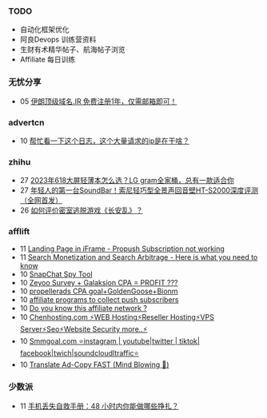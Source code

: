 ### TODO
-  自动化框架优化
-  阿良Devops 训练营资料
-  生财有术精华帖子、航海帖子浏览
-  Affiliate 每日训练

### 无忧分享
<!-- ruyo:START -->
-  05 [伊朗顶级域名.IR 免费注册1年，仅需邮箱即可！](https://51.ruyo.net/18397.html)<!-- ruyo:END -->

### advertcn
<!-- advertcn:START -->
-  10 [帮忙看一下这个日志，这个大量请求的ip是在干啥？](https://www.advertcn.com/forum.php?mod=viewthread&tid=110793)<!-- advertcn:END -->

### zhihu
<!-- zhihu:START -->
-  27 [2023年618大屏轻薄本怎么选？LG gram全家桶，总有一款适合你](http://zhuanlan.zhihu.com/p/632641888?utm_campaign=rss&utm_medium=rss&utm_source=rss&utm_content=title)
-  27 [年轻人的第一台SoundBar！索尼轻巧型全景声回音壁HT-S2000深度评测（全网首发）](http://zhuanlan.zhihu.com/p/630990296?utm_campaign=rss&utm_medium=rss&utm_source=rss&utm_content=title)
-  26 [如何评价密室逃脱游戏《长安乱》？](http://www.zhihu.com/question/563950552/answer/3045961312?utm_campaign=rss&utm_medium=rss&utm_source=rss&utm_content=title)<!-- zhihu:END -->

### afflift
<!-- afflift:START -->
-  11 [Landing Page in iFrame - Propush Subscription not working](https://afflift.com/f/threads/landing-page-in-iframe-propush-subscription-not-working.11099/?utm_source=rss&utm_medium=rss)
-  11 [Search Monetization and Search Arbitrage - Here is what you need to know](https://afflift.com/f/threads/search-monetization-and-search-arbitrage-here-is-what-you-need-to-know.8185/?utm_source=rss&utm_medium=rss)
-  10 [SnapChat Spy Tool](https://afflift.com/f/threads/snapchat-spy-tool.3607/?utm_source=rss&utm_medium=rss)
-  10 [Zeyoo Survey + Galaksion CPA = PROFIT ???](https://afflift.com/f/threads/zeyoo-survey-galaksion-cpa-profit.10574/?utm_source=rss&utm_medium=rss)
-  10 [propellerads CPA goal+GoldenGoose+Bionm](https://afflift.com/f/threads/propellerads-cpa-goal-goldengoose-bionm.11087/?utm_source=rss&utm_medium=rss)
-  10 [affiliate programs to collect push subscribers](https://afflift.com/f/threads/affiliate-programs-to-collect-push-subscribers.11097/?utm_source=rss&utm_medium=rss)
-  10 [Do you know this affiliate network ?](https://afflift.com/f/threads/do-you-know-this-affiliate-network.11095/?utm_source=rss&utm_medium=rss)
-  10 [Chenhosting.com ⚡WEB Hosting⚡Reseller Hosting⚡VPS Server⚡Seo⚡Website Security more..⚡](https://afflift.com/f/threads/chenhosting-com-%E2%9A%A1web-hosting%E2%9A%A1reseller-hosting%E2%9A%A1vps-server%E2%9A%A1seo%E2%9A%A1website-security-more-%E2%9A%A1.10653/?utm_source=rss&utm_medium=rss)
-  10 [Smmgoal.com ⭐instagram | youtube|twitter | tiktok| facebook|twich|soundcloudltraffic⭐](https://afflift.com/f/threads/smmgoal-com-%E2%AD%90instagram-youtube-twitter-tiktok-facebook-twich-soundcloudltraffic%E2%AD%90.6393/?utm_source=rss&utm_medium=rss)
-  10 [Translate Ad-Copy FAST &lpar;Mind Blowing 🤯&rpar;](https://afflift.com/f/threads/translate-ad-copy-fast-mind-blowing-%F0%9F%A4%AF.4598/?utm_source=rss&utm_medium=rss)<!-- afflift:END -->

### 少数派
<!-- sspai:START -->
-  11 [手机丢失自救手册：48 小时内你能做哪些挣扎？](https://sspai.com/post/80207)<!-- sspai:END -->
